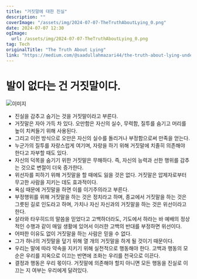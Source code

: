 ```yaml
---
title: "거짓말에 대한 진실"
description: ""
coverImage: "/assets/img/2024-07-07-TheTruthAboutLying_0.png"
date: 2024-07-07 12:30
ogImage: 
  url: /assets/img/2024-07-07-TheTruthAboutLying_0.png
tag: Tech
originalTitle: "The Truth About Lying"
link: "https://medium.com/@saadullahmazari44/the-truth-about-lying-understanding-the-psychology-and-impact-of-deception-09c8363cba0d"
---
```



# 발이 없다는 건 거짓말이다.

![이미지](/assets/img/2024-07-07-TheTruthAboutLying_0.png)

- 진실을 감추고 숨기는 것을 거짓말이라고 부른다.
- 거짓말은 자아 가득 차 있다. 오만함은 자신의 실수, 무력함, 질투를 숨기고 머리를 높이 치켜들기 위해 사용된다.
- 그리고 이런 방식으로 오만은 자신의 실수를 돌리거나 부정함으로써 만족을 얻는다.
- 누군가의 질투를 자랑스럽게 여기며, 자랑을 하기 위해 거짓말에 치졸히 의존해야 한다고 자부할 때도 있다.
- 자신의 덕목을 숨기기 위한 거짓말은 무해하다. 즉, 자신의 능력과 선한 행위를 감추는 것으로 변절이 더욱 증가한다.
- 위선자를 피하기 위해 거짓말을 할 때에도 잃을 것은 없다. 거짓말은 압제자로부터 무고한 사람을 지키는 데도 효과적이다.
- 욕심 때문에 거짓말을 하면 이를 이기주의라고 부른다.
- 부정행위를 위해 거짓말을 하는 것은 정치라고 하며, 종교에서 거짓말을 하는 것은 그릇된 길로 인도라고 하며, 가치나 자신 자신과의 거짓말을 하는 것은 위선이라고 한다.
- 살라와 타우히드의 말씀을 믿었다고 고백하더라도, 기도에서 하라는 바 예배의 정상적인 수행과 같이 매일 생활에 있어서 이러한 고백의 반대를 부정하면 위선이다.
- 어떠한 이유도 없이 거짓말을 하는 사람은 믿을 수 없다.
- 그가 하나의 거짓말을 덮기 위해 열 개의 거짓말을 하게 될 것이기 때문이다.
- 우리는 말에 따라 약속을 지키기 위해 실천적으로 행동해야 한다. 고백과 행동의 모순은 우리를 지옥으로 이끄는 반면에 조화는 우리를 천국으로 이끈다.
- 결정과 행동은 우리 몫이다. 거짓말에 의존해야 할지 아니면 모든 행동을 진실로 이끄는 지 여부는 우리에게 달려있다.